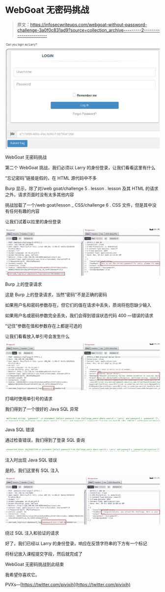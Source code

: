 # WebGoat 无密码挑战

> 原文：<https://infosecwriteups.com/webgoat-without-password-challenge-3a0f0c831ad9?source=collection_archive---------2----------------------->

![](img/65af3b484ead46cc1fd1301d297d099b.png)

WebGoat 无密码挑战

第二个 WebGoat 挑战，我们必须以 Larry 的身份登录，让我们看看这里有什么

“忘记密码”链接是假的，在 HTML 源代码中不多

Burp 显示，除了对/web goat/challenge 5 . lesson . lesson 及其 HTML 的请求之外，请求页面时没有太多其他内容

挑战加载了一个/web goat/lesson _ CSS/challenge 6 . CSS 文件，但是其中没有任何有趣的内容

让我们试着以拉里的身份登录

![](img/76d4a1394820545be697ba8955399b42.png)

Burp 上的登录请求

这是 Burp 上的登录请求，当然“密码”不是正确的密码

如果用户名和密码参数存在，但它们的值在请求中丢失，质询将抱怨缺少输入

如果用户名或密码参数完全丢失，我们会得到错误状态代码 400 —错误的请求

“记住”参数在值和参数存在上都是可选的

让我们看看放入单引号会发生什么

![](img/4658547b102e755e8c43971886f0f064.png)

打嗝时使用单引号的请求

我们得到了一个很好的 Java SQL 异常

![](img/1ae9a46f133d2fb871419e8a23612d1e.png)

Java SQL 错误

通过检查错误，我们得到了登录 SQL 查询

![](img/514de0d4653068ec5ffc58ece231c205.png)

注入时出现 Java SQL 错误

是的，我们这里有 SQL 注入

![](img/945ef16b86ee7c1f51100dceb1bf6010.png)

绕过 SQL 注入和验证的请求

好了，我们已经以 Larry 的身份登录，响应在反馈字符串的下方有一个标记

将标记放入课程提交字段，然后就完成了

WebGoat 无密码挑战到此结束

我希望你喜欢它。

PVXs—[https://twitter.com/pivixih](https://twitter.com/pivixih)